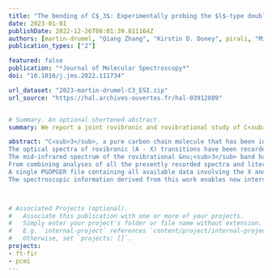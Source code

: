 ```yaml
---
title: "The bending of C$_3$: Experimentally probing the $l$-type doubling and resonance"
date: 2023-01-01
publishDate: 2022-12-26T08:01:39.811164Z
authors: [martin-drumel, "Qiang Zhang", "Kirstin D. Doney", pirali, "Michel Vervloet", "Dennis Tokaryk",  "Colin Western", "Harold Linnartz", "Yang Chen", "Dongfeng Zhao"]
publication_types: ["2"]

featured: false
publication: "*Journal of Molecular Spectroscopy*"
doi: "10.1016/j.jms.2022.111734"

url_dataset: "2023-martin-drumel-C3_ESI.zip"
url_source: "https://hal.archives-ouvertes.fr/hal-03912889"


# Summary. An optional shortened abstract.
summary: We report a joint rovibronic and rovibrational study of C<sub>3</sub>.

abstract: "C<sub>3</sub>, a pure carbon chain molecule that has been identified in different astronomical environments, is considered a good probe of kinetic temperatures through observation of transitions involving its low-lying bending mode (&nu;<sub>2</sub>) in its ground electronic state. The present laboratory work aims to investigate this bending mode with multiple quanta of excitation by combining recordings of high resolution optical and infrared spectra of C<sub>3</sub> produced in discharge experiments. 
The optical spectra of rovibronic (A - X) transitions have been recorded by laser induced fluorescence spectroscopy using a single longitude mode optical parametric oscillator as narrow bandwidth laser source at the University of Science and Technology of China. 36 bands originating from X(0*v*<sub>2</sub>0), *v*<sub>2</sub> = 0-5, are assigned. 
The mid-infrared spectrum of the rovibrational &nu;<sub>3</sub> band has been recorded by Fourier-transform infrared spectroscopy using a globar source on the AILES beamline of the SOLEIL synchrotron facility. The spectrum reveals hot bands involving up to 5 quanta of excitation in &nu;<sub>2</sub>.  
From combining analyses of all the presently recorded spectra and literature data, accurate rotational parameters and absolute energy levels of C<sub>3</sub>, in particular for states involving the bending mode, are determined.  
A single PGOPGER file containing all available data involving the X and A states (literature and present study) is used to fit all the data.
The spectroscopic information derived from this work enables new interstellar searches for C<sub>3</sub>, not only in the infrared and optical regions investigated here but also notably in the &nu;<sub>2</sub> band region (around 63 cm<sup>-1</sup>) where vibrational satellites can now be accurately predicted. This makes C<sub>3</sub> a universal diagnostic tool to study very different astronomical environments, from dark and dense to translucent clouds. "



# Associated Projects (optional).
#   Associate this publication with one or more of your projects.
#   Simply enter your project's folder or file name without extension.
#   E.g. `internal-project` references `content/project/internal-project/index.md`.
#   Otherwise, set `projects: []`.
projects:
- ft-fir
- pcmi
---
```


